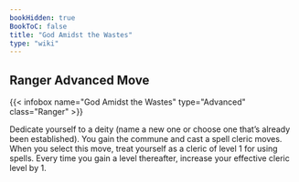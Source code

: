 ```yaml
---
bookHidden: true
BookToC: false
title: "God Amidst the Wastes"
type: "wiki"
---
```

## Ranger Advanced Move
{{< infobox name="God Amidst the Wastes" type="Advanced" class="Ranger" >}}

Dedicate yourself to a deity (name a new one or choose one that’s already been established). You gain the commune and cast a spell cleric moves. When you select this move, treat yourself as a cleric of level 1 for using spells. Every time you gain a level thereafter, increase your effective cleric level by 1.